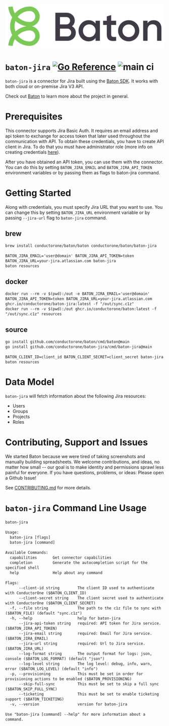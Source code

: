 ![Baton Logo](./docs/images/baton-logo.png)

# `baton-jira` [![Go Reference](https://pkg.go.dev/badge/github.com/conductorone/baton-jira.svg)](https://pkg.go.dev/github.com/conductorone/baton-jira) ![main ci](https://github.com/conductorone/baton-jira/actions/workflows/main.yaml/badge.svg)

`baton-jira` is a connector for Jira built using the [Baton SDK](https://github.com/conductorone/baton-sdk). It works with both cloud or on-premise Jira V3 API.

Check out [Baton](https://github.com/conductorone/baton) to learn more about the project in general.

# Prerequisites

This connector supports Jira Basic Auth. It requires an email address and api token to exchange for access token that later used throughout the communication with API. To obtain these credentials, you have to create API client in Jira. To do that you must have administrator role (more info on creating credentials [here](https://developer.atlassian.com/cloud/jira/platform/basic-auth-for-rest-apis/)). 

After you have obtained an API token, you can use them with the connector. You can do this by setting `BATON_JIRA_EMAIL` and `BATON_JIRA_API_TOKEN` environment variables or by passing them as flags to baton-jira command.

# Getting Started

Along with credentials, you must specify Jira URL that you want to use. You can change this by setting `BATON_JIRA_URL` environment variable or by passing `--jira-url` flag to `baton-jira` command.

## brew

```
brew install conductorone/baton/baton conductorone/baton/baton-jira

BATON_JIRA_EMAIL='user@domain' BATON_JIRA_API_TOKEN=token BATON_JIRA_URL=your-jira.atlassian.com baton-jira
baton resources
```

## docker

```
docker run --rm -v $(pwd):/out -e BATON_JIRA_EMAIL='user@domain' BATON_JIRA_API_TOKEN=token BATON_JIRA_URL=your-jira.atlassian.com ghcr.io/conductorone/baton-jira:latest -f "/out/sync.c1z"
docker run --rm -v $(pwd):/out ghcr.io/conductorone/baton:latest -f "/out/sync.c1z" resources
```

## source

```
go install github.com/conductorone/baton/cmd/baton@main
go install github.com/conductorone/baton-jira/cmd/baton-jira@main

BATON_CLIENT_ID=client_id BATON_CLIENT_SECRET=client_secret baton-jira
baton resources
```

# Data Model

`baton-jira` will fetch information about the following Jira resources:

- Users
- Groups
- Projects
- Roles

# Contributing, Support and Issues

We started Baton because we were tired of taking screenshots and manually building spreadsheets. We welcome contributions, and ideas, no matter how small -- our goal is to make identity and permissions sprawl less painful for everyone. If you have questions, problems, or ideas: Please open a Github Issue!

See [CONTRIBUTING.md](https://github.com/ConductorOne/baton/blob/main/CONTRIBUTING.md) for more details.

# `baton-jira` Command Line Usage

```
baton-jira

Usage:
  baton-jira [flags]
  baton-jira [command]

Available Commands:
  capabilities       Get connector capabilities
  completion         Generate the autocompletion script for the specified shell
  help               Help about any command

Flags:
      --client-id string        The client ID used to authenticate with ConductorOne ($BATON_CLIENT_ID)
      --client-secret string    The client secret used to authenticate with ConductorOne ($BATON_CLIENT_SECRET)
  -f, --file string             The path to the c1z file to sync with ($BATON_FILE) (default "sync.c1z")
  -h, --help                    help for baton-jira
      --jira-api-token string   required: API token for Jira service. ($BATON_JIRA_API_TOKEN)
      --jira-email string       required: Email for Jira service. ($BATON_JIRA_EMAIL)
      --jira-url string         required: Url to Jira service. ($BATON_JIRA_URL)
      --log-format string       The output format for logs: json, console ($BATON_LOG_FORMAT) (default "json")
      --log-level string        The log level: debug, info, warn, error ($BATON_LOG_LEVEL) (default "info")
  -p, --provisioning            This must be set in order for provisioning actions to be enabled ($BATON_PROVISIONING)
      --skip-full-sync          This must be set to skip a full sync ($BATON_SKIP_FULL_SYNC)
      --ticketing               This must be set to enable ticketing support ($BATON_TICKETING)
  -v, --version                 version for baton-jira

Use "baton-jira [command] --help" for more information about a command.
```
